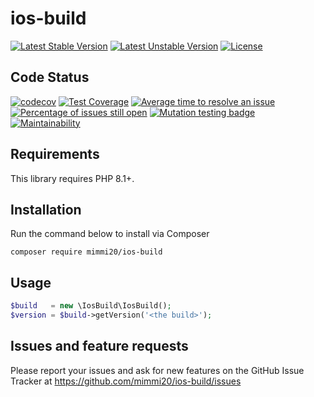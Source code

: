 # ios-build

[![Latest Stable Version](https://poser.pugx.org/mimmi20/ios-build/v/stable?format=flat-square)](https://packagist.org/packages/mimmi20/ios-build)
[![Latest Unstable Version](https://poser.pugx.org/mimmi20/ios-build/v/unstable?format=flat-square)](https://packagist.org/packages/mimmi20/ios-build)
[![License](https://poser.pugx.org/mimmi20/ios-build/license?format=flat-square)](https://packagist.org/packages/mimmi20/ios-build)

## Code Status

[![codecov](https://codecov.io/gh/mimmi20/ios-build/branch/master/graph/badge.svg)](https://codecov.io/gh/mimmi20/ios-build)
[![Test Coverage](https://api.codeclimate.com/v1/badges/7711cad77f48ba156bad/test_coverage)](https://codeclimate.com/github/mimmi20/ios-build/test_coverage)
[![Average time to resolve an issue](https://isitmaintained.com/badge/resolution/mimmi20/ios-build.svg)](https://isitmaintained.com/project/mimmi20/ios-build "Average time to resolve an issue")
[![Percentage of issues still open](https://isitmaintained.com/badge/open/mimmi20/ios-build.svg)](https://isitmaintained.com/project/mimmi20/ios-build "Percentage of issues still open")
[![Mutation testing badge](https://img.shields.io/endpoint?style=flat&url=https%3A%2F%2Fbadge-api.stryker-mutator.io%2Fgithub.com%2Fmimmi20%2Fios-build%2Fmaster)](https://dashboard.stryker-mutator.io/reports/github.com/mimmi20/ios-build/master)
[![Maintainability](https://api.codeclimate.com/v1/badges/7711cad77f48ba156bad/maintainability)](https://codeclimate.com/github/mimmi20/ios-build/maintainability)

## Requirements

This library requires PHP 8.1+.

## Installation

Run the command below to install via Composer

```shell
composer require mimmi20/ios-build
```

## Usage

```php
$build   = new \IosBuild\IosBuild();
$version = $build->getVersion('<the build>');
```

## Issues and feature requests

Please report your issues and ask for new features on the GitHub Issue Tracker
at <https://github.com/mimmi20/ios-build/issues>
